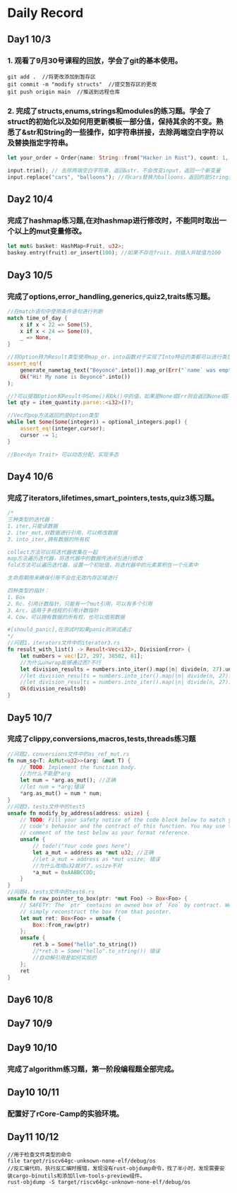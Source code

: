 # Daily Record
## Day1 10/3
### 1. 观看了9月30号课程的回放，学会了git的基本使用。
```
git add .  //将更改添加到暂存区
git commit -m "modify structs"  //提交暂存区的更改
git push origin main  //推送到远程仓库
```
### 2. 完成了structs,enums,strings和modules的练习题。学会了struct的初始化以及如何用更新模板一部分值，保持其余的不变。熟悉了&str和String的一些操作，如字符串拼接，去除两端空白字符以及替换指定字符串。
```Rust
let your_order = Order{name: String::from("Hacker in Rust"), count: 1, ..order_template}; // 除了name和count，其余的值全部和order_template一致。

input.trim(); // 去除两端空白字符串，返回&str，不会改变input，返回一个新变量
input.replace("cars", "balloons"); //将cars替换为balloons，返回的是String类型，不会改变input
```
## Day2 10/4
### 完成了hashmap练习题,在对hashmap进行修改时，不能同时取出一个以上的mut变量修改。
```Rust
let mut& basket: HashMap<Fruit, u32>;
baskey.entry(fruit).or_insert(100); //如果不存在fruit，则插入并赋值为100
```
## Day3 10/5
### 完成了options,error_handling,generics,quiz2,traits练习题。
```Rust
//在match语句中使用条件语句进行判断
match time_of_day {
    x if x < 22 => Some(5),
    x if x < 24 => Some(0),
    _ => None,
}

//将Option转为Result类型使用map_or，into函数对于实现了Into特征的类都可以进行类型转换
assert_eq!(
    generate_nametag_text("Beyoncé".into()).map_or(Err("`name` was empty; it must be nonempty."), |v| Ok(v)),
    Ok("Hi! My name is Beyoncé".into())
);

//?可以提取Option和Result中Some()和Ok()中的值，如果是None或Err则会返回None或Err
let qty = item_quantity.parse::<i32>()?;

//Vec的pop方法返回的是Option类型
while let Some(Some(integer)) = optional_integers.pop() {
    assert_eq!(integer,cursor);
    cursor -= 1;
}

//Box<dyn Trait> 可以动态分配，实现多态
```
## Day4 10/6
### 完成了iterators,lifetimes,smart_pointers,tests,quiz3练习题。
```Rust
/*
三种类型的迭代器：
1、iter,只能读数据
2、iter_mut,对数据进行引用，可以修改数据
3、into_iter,拥有数据的所有权

collect方法可以将迭代器收集在一起
map方法遍历迭代器，将迭代器中的数据传进闭包进行修改
fold方法可以遍历迭代器，设置一个初始值，将迭代器中的元素累积在一个元素中

生命周期用来确保引用不会在无效内存区域进行

四种类型的指针：
1、Box
2、Rc，引用计数指针，只能有一个mut引用，可以有多个引用
3、Arc，适用于多线程的引用计数指针
4、Cow，可以拥有数据的所有权，也可以借用数据

#[should_panic],在测试时如果panic则测试通过
*/
//问题1，iterators文件中的iterator3.rs
fn result_with_list() -> Result<Vec<i32>, DivisionError> {
    let numbers = vec![27, 297, 38502, 81];
    //为什么unwrap能够通过而?不行
    let division_results = numbers.into_iter().map(|n| divide(n, 27).unwrap()).collect();//正确
    //let division_results = numbers.into_iter().map(|n| divide(n, 27)?).collect();//错误
    //let division_results = numbers.into_iter().map(|n| divide(n, 27)).collect::<Result<Vec<i32>, DivisionError>>(); 正确
    Ok(division_results0)
}
```
## Day5 10/7
### 完成了clippy,conversions,macros,tests,threads练习题
```Rust
//问题2，conversions文件中的as_ref_mut.rs
fn num_sq<T: AsMut<u32>>(arg: &mut T) {
    // TODO: Implement the function body.
    //为什么不能是*arg
    let num = *arg.as_mut(); //正确
    //let num = *arg;错误
    *arg.as_mut() = num * num;
}
//问题3，tests文件中的test5
unsafe fn modify_by_address(address: usize) {
    // TODO: Fill your safety notice of the code block below to match your
    // code's behavior and the contract of this function. You may use the
    // comment of the test below as your format reference.
    unsafe {
        // todo!("Your code goes here")
        let a_mut = address as *mut u32; //正确
        //let a_mut = address as *mut usize; 错误
        //为什么改成u32就对了，usize不对
        *a_mut = 0xAABBCCDD;
    }
}
//问题4，tests文件中的test6.rs
unsafe fn raw_pointer_to_box(ptr: *mut Foo) -> Box<Foo> {
    // SAFETY: The `ptr` contains an owned box of `Foo` by contract. We
    // simply reconstruct the box from that pointer.
    let mut ret: Box<Foo> = unsafe {
        Box::from_raw(ptr)
    };
    unsafe {
        ret.b = Some("hello".to_string())
        //*ret.b = Some("hello".to_string()) 错误
        //自动解引用是如何实现的
    };
    ret
}
```
## Day6 10/8
### 
## Day7 10/9
###
## Day9 10/10
### 完成了algorithm练习题，第一阶段编程题全部完成。
## Day10 10/11
### 配置好了rCore-Camp的实验环境。
## Day11 10/12
```shell
//用于检查文件类型的命令
file target/riscv64gc-unknown-none-elf/debug/os
//反汇编代码，执行反汇编时报错，发现没有rust-objdump命令，找了半小时，发现需要安装cargo-binutils和添加llvm-tools-preview组件。
rust-objdump -S target/riscv64gc-unknown-none-elf/debug/os
```
